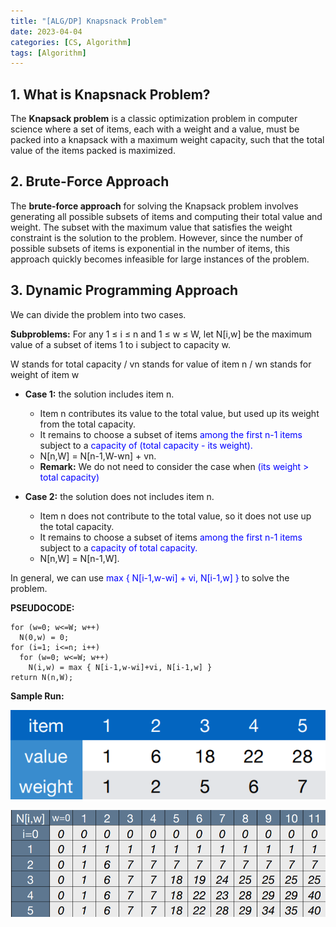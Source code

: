 ```yaml
---
title: "[ALG/DP] Knapsnack Problem"
date: 2023-04-04
categories: [CS, Algorithm]
tags: [Algorithm]
---
```


## 1. What is Knapsnack Problem?

The **Knapsack problem** is a classic optimization problem in computer science where a set of items, each with a weight and a value, must be packed into a knapsack with a maximum weight capacity, such that the total value of the items packed is maximized.

## 2. Brute-Force Approach

The **brute-force approach** for solving the Knapsack problem involves generating all possible subsets of items and computing their total value and weight. The subset with the maximum value that satisfies the weight constraint is the solution to the problem. However, since the number of possible subsets of items is exponential in the number of items, this approach quickly becomes infeasible for large instances of the problem.

## 3. Dynamic Programming Approach

We can divide the problem into two cases.

**Subproblems:** For any 1 ≤ i ≤ n and 1 ≤ w ≤ W, let N[i,w] be the
maximum value of a subset of items 1 to i subject to capacity w.

W stands for total capacity / vn stands for value of item n / wn stands for weight of item w

- **Case 1:** the solution includes item n.

  - Item n contributes its value to the total value, but used up its weight from the total capacity.
  - It remains to choose a subset of items <span style="color: blue">among the first n-1 items </span>subject to a <span style="color: blue"> capacity of (total capacity - its weight).</span>
  - N[n,W] = N[n-1,W-wn] + vn.
  - **Remark:** We do not need to consider the case when <span style="color: blue"> (its weight > total capacity) </span>

- **Case 2:** the solution does not includes item n.
  - Item n does not contribute to the total value, so it does not use up the total capacity.
  - It remains to choose a subset of items <span style="color: blue">among the first n-1 items </span>subject to a <span style="color: blue"> capacity of total capacity.</span>
  - N[n,W] = N[n-1,W].

In general, we can use <span style="color: blue">max { N[i-1,w-wi] + vi, N[i-1,w] }</span> to solve the problem.

**PSEUDOCODE:**

```text
for (w=0; w<=W; w++)
  N(0,w) = 0;
for (i=1; i<=n; i++)
  for (w=0; w<=W; w++)
    N(i,w) = max { N[i-1,w-wi]+vi, N[i-1,w] }
return N(n,W);
```

**Sample Run:**

![d](/assets/images/algorithm/knapsnack_item.png)

![d](/assets/images/algorithm/knapsnack_table.png)
